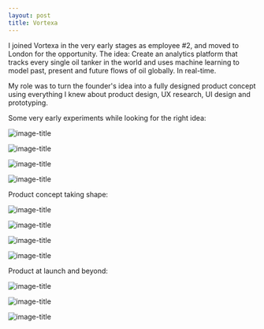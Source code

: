```yaml
---
layout: post
title: Vortexa
---
```


I joined Vortexa in the very early stages as employee #2, and moved to London for the opportunity. The idea: Create an analytics platform that tracks every single oil tanker in the world and uses machine learning to model past, present and future flows of oil globally. In real-time.

My role was to turn the founder's idea into a fully designed product concept using everything I knew about product design, UX research, UI design and prototyping.

Some very early experiments while looking for the right idea:

![image-title](/images/vortexaearly1.png)

![image-title](/images/vortexaearly2.png)

![image-title](/images/vortexa7.png)

![image-title](/images/vortexa8.png)

Product concept taking shape:

![image-title](/images/vortexaearly4.jpeg)

![image-title](/images/vortexaearly3.jpeg)

![image-title](/images/vortexaearly5.png)

![image-title](/images/vortexaearly6.png)

Product at launch and beyond:

![image-title](/images/vortexa9.png)

![image-title](/images/vortexa10.png)

![image-title](/images/vortexa11.png)